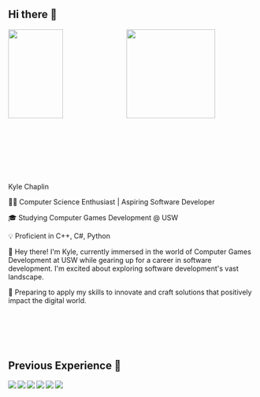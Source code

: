## Hi there 👋

<img height="180em" align="left" width="47%" src="https://github-readme-stats.vercel.app/api?username=deChaplin&show_icons=true&theme=dark" />
<img height="180em" src="https://github-readme-stats.vercel.app/api/top-langs/?username=deChaplin&size_weight=0.5&count_weight=0.5&theme=dark"/>

<br></br>
<br></br>
<br></br>

Kyle Chaplin

👨‍💻 Computer Science Enthusiast | Aspiring Software Developer

🎓 Studying Computer Games Development @ USW

💡 Proficient in C++, C#, Python

👋 Hey there! I'm Kyle, currently immersed in the world of Computer Games Development at USW while gearing up for a career in software development. I'm excited about exploring software development's vast landscape. 

🤞 Preparing to apply my skills to innovate and craft solutions that positively impact the digital world.

<br></br>
<br></br>

## Previous Experience 📒

<img align="left" src="https://img.shields.io/badge/c++-%2300599C.svg?style=for-the-badge&logo=c%2B%2B&logoColor=white" />
<img align="left" src="https://img.shields.io/badge/c%23-%23239120.svg?style=for-the-badge&logo=c-sharp&logoColor=white" />
<img align="left" src="https://img.shields.io/badge/html5-%23E34F26.svg?style=for-the-badge&logo=html5&logoColor=white" />
<img align="left" src="https://img.shields.io/badge/python-3670A0?style=for-the-badge&logo=python&logoColor=ffdd54" />
<img align="left" src="https://img.shields.io/badge/unrealengine-%23313131.svg?style=for-the-badge&logo=unrealengine&logoColor=white" />
<img align="left" src="https://img.shields.io/badge/unity-%23000000.svg?style=for-the-badge&logo=unity&logoColor=white" />
